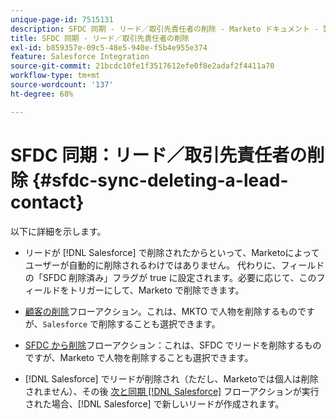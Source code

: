 ```yaml
---
unique-page-id: 7515131
description: SFDC 同期 - リード／取引先責任者の削除 - Marketo ドキュメント - 製品ドキュメント
title: SFDC 同期 - リード／取引先責任者の削除
exl-id: b859357e-09c5-48e5-940e-f5b4e955e374
feature: Salesforce Integration
source-git-commit: 21bcdc10fe1f3517612efe0f8e2adaf2f4411a70
workflow-type: tm+mt
source-wordcount: '137'
ht-degree: 68%

---
```


# SFDC 同期：リード／取引先責任者の削除 {#sfdc-sync-deleting-a-lead-contact}

以下に詳細を示します。

* リードが [!DNL Salesforce] で削除されたからといって、Marketoによってユーザーが自動的に削除されるわけではありません。 代わりに、フィールドの「SFDC 削除済み」フラグが true に設定されます。必要に応じて、このフィールドをトリガーにして、Marketo で削除できます。
* [顧客の削除](/help/marketo/product-docs/core-marketo-concepts/smart-campaigns/flow-actions/delete-person.md)フローアクション。これは、MKTO で人物を削除するものですが、`Salesforce` で削除することも選択できます。

* [SFDC から削除](/help/marketo/product-docs/core-marketo-concepts/smart-campaigns/salesforce-flow-actions/delete-person-from-sfdc.md)フローアクション：これは、SFDC  でリードを削除するものですが、Marketo で人物を削除することも選択できます。
* [!DNL Salesforce] でリードが削除され（ただし、Marketoでは個人は削除されません）、その後 [ 次と同期  [!DNL Salesforce]](/help/marketo/product-docs/core-marketo-concepts/smart-campaigns/salesforce-flow-actions/sync-person-to-sfdc.md) フローアクションが実行された場合、[!DNL Salesforce] で新しいリードが作成されます。
